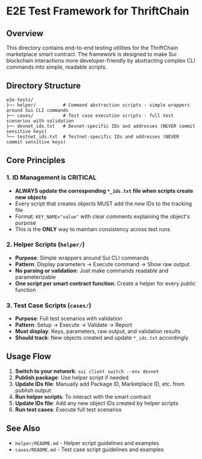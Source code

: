 # E2E Test Framework for ThriftChain

## Overview

This directory contains end-to-end testing utilities for the ThriftChain marketplace smart contract. The framework is designed to make Sui blockchain interactions more developer-friendly by abstracting complex CLI commands into simple, readable scripts.

## Directory Structure

```
e2e-tests/
├── helper/          # Command abstraction scripts - simple wrappers around Sui CLI commands
├── cases/           # Test case execution scripts - full test scenarios with validation
├── devnet_ids.txt   # Devnet-specific IDs and addresses (NEVER commit sensitive keys)
└── testnet_ids.txt  # Testnet-specific IDs and addresses (NEVER commit sensitive keys)
```

## Core Principles

### 1. ID Management is CRITICAL
- **ALWAYS update the corresponding `*_ids.txt` file when scripts create new objects**
- Every script that creates objects MUST add the new IDs to the tracking file
- Format: `KEY_NAME="value"` with clear comments explaining the object's purpose
- This is the **ONLY** way to maintain consistency across test runs

### 2. Helper Scripts (`helper/`)
- **Purpose**: Simple wrappers around Sui CLI commands
- **Pattern**: Display parameters → Execute command → Show raw output
- **No parsing or validation**: Just make commands readable and parameterizable
- **One script per smart contract function**: Create a helper for every public function

### 3. Test Case Scripts (`cases/`)
- **Purpose**: Full test scenarios with validation
- **Pattern**: Setup → Execute → Validate → Report
- **Must display**: Keys, parameters, raw output, and validation results
- **Should track**: New objects created and update `*_ids.txt` accordingly

## Usage Flow

1. **Switch to your network**: `sui client switch --env devnet`
2. **Publish package**: Use helper script if needed
3. **Update IDs file**: Manually add Package ID, Marketplace ID, etc. from publish output
4. **Run helper scripts**: To interact with the smart contract
5. **Update IDs file**: Add any new object IDs created by helper scripts
6. **Run test cases**: Execute full test scenarios

## See Also

- `helper/README.md` - Helper script guidelines and examples
- `cases/README.md` - Test case script guidelines and examples
